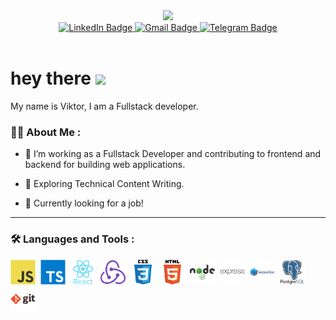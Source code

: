 <div id="header" align="center">
  <img src="https://media.giphy.com/media/v1.Y2lkPTc5MGI3NjExeGE5ZndiNjYxbDQ2ZW5pcHJkeDBhdGdxNHpmdzZzM2Vzd3Q0dmltNyZlcD12MV9naWZzX3NlYXJjaCZjdD1n/bGgsc5mWoryfgKBx1u/giphy.gif" width="400"/>
</div>

<div id="badges" align="center">
  <a href="https://www.linkedin.com/in/viktor-yeliseyev-75a8062b6/">
    <img src="https://img.shields.io/badge/LinkedIn-blue?style=for-the-badge&logo=linkedin&logoColor=white" alt="LinkedIn Badge"/>
  </a>
     <a href="mailto:victor.eliseev2@gmail.com">
    <img src="https://img.shields.io/badge/Gmail-white?style=for-the-badge&logo=gmail&logoColor=Grey" alt="Gmail Badge"/>
  </a>
  <a href="https://t.me/Morgan_Sw">
    <img src="https://img.shields.io/badge/Telegram-blue?style=for-the-badge&logo=telegram&logoColor=white" alt="Telegram Badge"/>
  </a>
</div>

<div align="center"> 
<img src="https://komarev.com/ghpvc/?username=Viktor21001&style=flat-square&color=blue" alt=""/>
</div>

<h1>
  hey there
  <img src="https://media.giphy.com/media/hvRJCLFzcasrR4ia7z/giphy.gif" width="30px"/>
</h1>
My name is Viktor, I am a Fullstack developer.

### :man_technologist: About Me :

- :telescope: I’m working as a Fullstack Developer and contributing to frontend and backend for building web applications.

- :seedling: Exploring Technical Content Writing.

- :eyes: Currently looking for a job!


---

### :hammer_and_wrench: Languages and Tools :

<div>
  <img src="https://github.com/devicons/devicon/blob/master/icons/javascript/javascript-original.svg" title="JavaScript" alt="Javascript" width="40" height="40"/>&nbsp;
  <img src="https://github.com/devicons/devicon/blob/master/icons/typescript/typescript-original.svg" title="TypeScript" alt="Typesctipy" width="40" height="40"/>&nbsp;
  <img src="https://github.com/devicons/devicon/blob/master/icons/react/react-original-wordmark.svg" title="React" alt="React" width="40" height="40"/>&nbsp;
  <img src="https://github.com/devicons/devicon/blob/master/icons/redux/redux-original.svg" title="Redux" alt="Redux" width="40" height="40"/>&nbsp;
   <img src="https://github.com/devicons/devicon/blob/master/icons/css3/css3-original-wordmark.svg" title="CSS" alt="CSS" width="40" height="40"/>&nbsp;
   <img src="https://github.com/devicons/devicon/blob/master/icons/html5/html5-original-wordmark.svg" title="HTML" alt="HTML" width="40" height="40"/>&nbsp;
    <img src="https://github.com/devicons/devicon/blob/master/icons/nodejs/nodejs-original-wordmark.svg" title="Node.js" alt="Node.js" width="40" height="40"/>&nbsp;
    <img src="https://github.com/devicons/devicon/blob/master/icons/express/express-original-wordmark.svg" title="Express" alt="Express" width="40" height="40"/>&nbsp;
        <img src="https://github.com/devicons/devicon/blob/master/icons/sequelize/sequelize-original-wordmark.svg" title="Sequelize" alt="Sequelize" width="40" height="40"/>&nbsp;
            <img src="https://github.com/devicons/devicon/blob/master/icons/postgresql/postgresql-original-wordmark.svg" title="PostgresSQL" alt="PostgresSQL" width="40" height="40"/>&nbsp;
                <img src="https://github.com/devicons/devicon/blob/master/icons/git/git-original-wordmark.svg" title="Git" alt="Git" width="40" height="40"/>&nbsp;
</div>
